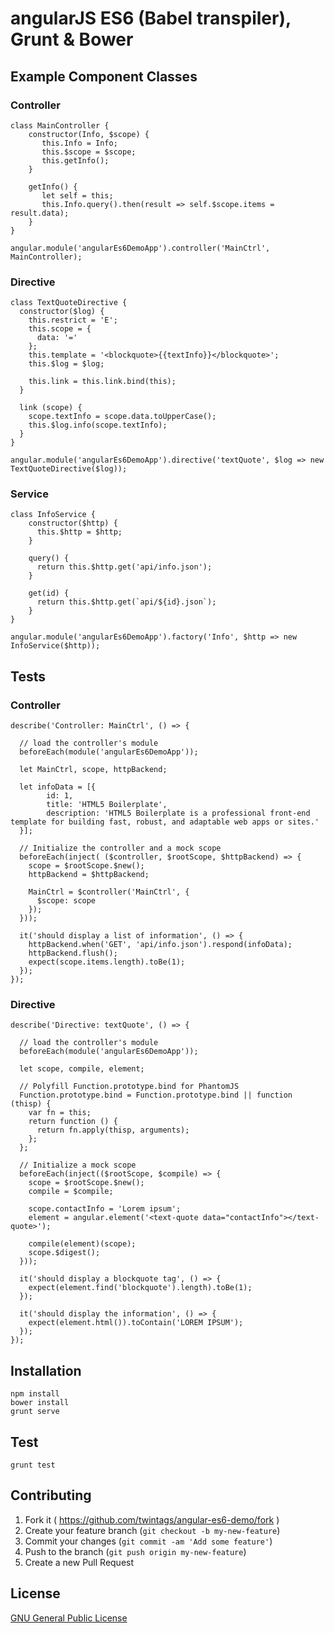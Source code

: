 # angularJS ES6 (Babel transpiler), Grunt &amp; Bower

## Example Component Classes

### Controller
```
class MainController {
    constructor(Info, $scope) {
       this.Info = Info;
       this.$scope = $scope;
       this.getInfo();
    }

    getInfo() {
       let self = this;
       this.Info.query().then(result => self.$scope.items = result.data);
    }
}

angular.module('angularEs6DemoApp').controller('MainCtrl', MainController);
```

### Directive

```
class TextQuoteDirective {
  constructor($log) {
    this.restrict = 'E';
    this.scope = {
      data: '='
    };
    this.template = '<blockquote>{{textInfo}}</blockquote>';
    this.$log = $log;

    this.link = this.link.bind(this);
  }

  link (scope) {
    scope.textInfo = scope.data.toUpperCase();
    this.$log.info(scope.textInfo);
  }
}

angular.module('angularEs6DemoApp').directive('textQuote', $log => new TextQuoteDirective($log));
```

### Service

```
class InfoService {
	constructor($http) {
	  this.$http = $http;
	}

	query() {
	  return this.$http.get('api/info.json');
	}

	get(id) {
	  return this.$http.get(`api/${id}.json`);
	}
}

angular.module('angularEs6DemoApp').factory('Info', $http => new InfoService($http));
```

## Tests

### Controller

```
describe('Controller: MainCtrl', () => {

  // load the controller's module
  beforeEach(module('angularEs6DemoApp'));

  let MainCtrl, scope, httpBackend;

  let infoData = [{
        id: 1,
        title: 'HTML5 Boilerplate',
        description: 'HTML5 Boilerplate is a professional front-end template for building fast, robust, and adaptable web apps or sites.'
  }];

  // Initialize the controller and a mock scope
  beforeEach(inject( ($controller, $rootScope, $httpBackend) => {
    scope = $rootScope.$new();
    httpBackend = $httpBackend;

    MainCtrl = $controller('MainCtrl', {
      $scope: scope
    });
  }));

  it('should display a list of information', () => {
    httpBackend.when('GET', 'api/info.json').respond(infoData);
    httpBackend.flush();
    expect(scope.items.length).toBe(1);
  });
});
```

### Directive

```
describe('Directive: textQuote', () => {

  // load the controller's module
  beforeEach(module('angularEs6DemoApp'));

  let scope, compile, element;

  // Polyfill Function.prototype.bind for PhantomJS
  Function.prototype.bind = Function.prototype.bind || function (thisp) {
    var fn = this;
    return function () {
      return fn.apply(thisp, arguments);
    };
  };

  // Initialize a mock scope
  beforeEach(inject(($rootScope, $compile) => {
    scope = $rootScope.$new();
    compile = $compile;

    scope.contactInfo = 'Lorem ipsum';
    element = angular.element('<text-quote data="contactInfo"></text-quote>');

    compile(element)(scope);
    scope.$digest();
  }));

  it('should display a blockquote tag', () => {
    expect(element.find('blockquote').length).toBe(1);
  });

  it('should display the information', () => {
    expect(element.html()).toContain('LOREM IPSUM');
  });
});
```

## Installation

```
npm install
bower install
grunt serve
```

## Test

```
grunt test
```

## Contributing

1. Fork it ( https://github.com/twintags/angular-es6-demo/fork )
2. Create your feature branch (`git checkout -b my-new-feature`)
3. Commit your changes (`git commit -am 'Add some feature'`)
4. Push to the branch (`git push origin my-new-feature`)
5. Create a new Pull Request


## License
[GNU General Public License](LICENSE)

